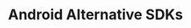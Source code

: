 ---
title: Android Alternative SDKs
excerpt: ''
deprecated: false
hidden: false
metadata:
  title: ''
  description: ''
  robots: index
next:
  description: ''
---